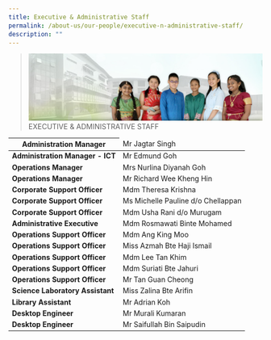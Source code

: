 ```yaml
---
title: Executive & Administrative Staff
permalink: /about-us/our-people/executive-n-administrative-staff/
description: ""
---
```

>![](/images/About%20Us/banner2-with%20bg.jpg)
>EXECUTIVE & ADMINISTRATIVE STAFF

<table>
<thead>
  <tr>
    <th>Administration Manager</th>
    <td>Mr Jagtar Singh</td>
  </tr>
</thead>
<tbody>
  <tr>
    <td> <b>Administration Manager - ICT</b></td>
    <td>Mr Edmund Goh</td>
  </tr>
  <tr>
    <td><b>Operations Manager</b></td>
    <td>Mrs Nurlina Diyanah Goh</td>
  </tr>
  <tr>
    <td><b>Operations Manager</b></td>
    <td>Mr Richard Wee Kheng Hin</td>
  </tr>
  <tr>
    <td><b>Corporate Support Officer</b></td>
    <td>Mdm Theresa Krishna </td>
  </tr>
  <tr>
    <td><b>Corporate Support Officer</b></td>
    <td>Ms Michelle Pauline d/o Chellappan</td>
  </tr>
  <tr>
    <td><b>Corporate Support Officer</b><br></td>
    <td>Mdm Usha Rani d/o Murugam</td>
  </tr>
  <tr>
    <td><b>Administrative Executive</b></td>
    <td>Mdm Rosmawati Binte Mohamed </td>
  </tr>
  <tr>
    <td><b>Operations Support Officer</b></td>
    <td>Mdm Ang King Moo </td>
  </tr>
  <tr>
    <td><b>Operations Support Officer</b><br></td>
    <td>Miss Azmah Bte Haji Ismail </td>
  </tr>
  <tr>
    <td><b>Operations Support Officer</b></td>
    <td>Mdm Lee Tan Khim </td>
  </tr>
  <tr>
    <td><b>Operations Support Officer</b><br></td>
    <td>Mdm Suriati Bte Jahuri </td>
  </tr>
  <tr>
    <td><b>Operations Support Officer</b></td>
    <td>Mr Tan Guan Cheong </td>
  </tr>
  <tr>
    <td><b>Science Laboratory Assistant </b></td>
    <td>Miss Zalina Bte Arifin </td>
  </tr>
  <tr>
    <td><b>Library Assistant</b></td>
    <td>Mr Adrian Koh</td>
  </tr>
  <tr>
    <td><b>Desktop Engineer </b></td>
    <td>Mr Murali Kumaran<br></td>
  </tr>
  <tr>
    <td><b>Desktop Engineer </b></td>
    <td>Mr Saifullah Bin Saipudin</td>
  </tr>
</tbody>
</table>